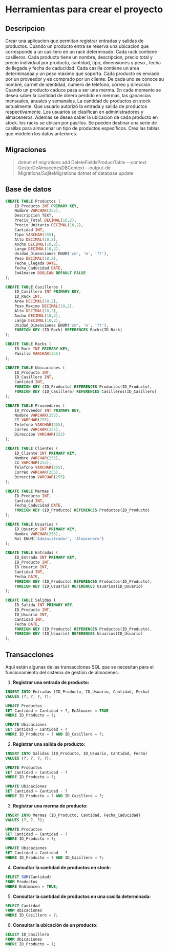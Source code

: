 # Herramientas para crear el proyecto

## Descripcion

Crear una aplicacion que permitan registrar entradas y salidas de productos. Cuando un producto entra se reserva una ubicacion que corresponde a un casillero en un rack determinado. Cada rack contiene casilleros. Cada producto tiene un nombre, descripcion, precio total y precio individual por producto, cantidad, tipo, dimensiones y peso , fecha de llegada y fecha de caducidad. Cada casilla contiene un area determinadaa y un peso máximo que soporta. Cada producto es enviado por un proveedor y es comprado por un cliente. De cada uno se conoce su nombre, carnet de identidad, numero de telefono, correo y dirección. Cuando un producto caduce pasa a ser una merma. En cada momento se desea saber la cantidad de dinero perdido en mermas, las ganancias mensuales, anuales y semanales. La cantidad de productos en stock actualmente. Que usuario autorizó la entrada y salida de productos respectivamente. Los usuarios se clasifican en administradores y almaceneros. Ademas se desea saber la ubicacion de cada producto en stock. los racks se ubican por pasillos. Se pueden destinar una serie de casillas para almacenar un tipo de productos específicos. Crea las tablas que modelen los datos anteriores.


## Migraciones

> dotnet ef migrations add DeleteFieldsProductTable --context GestorDeAlmacenesDBContext --output-dir Migrations/SqliteMigrations
> dotnet ef database update


## Base de datos

```sql
CREATE TABLE Productos (
    ID_Producto INT PRIMARY KEY,
    Nombre VARCHAR(255),
    Descripcion TEXT,
    Precio_Total DECIMAL(10,2),
    Precio_Unitario DECIMAL(10,2),
    Cantidad INT,
    Tipo VARCHAR(255),
    Alto DECIMAL(10,2),
    Ancho DECIMAL(10,2),
    Largo DECIMAL(10,2),
    Unidad_Dimensiones ENUM('cm', 'm', 'ft'),
    Peso DECIMAL(10,2),
    Fecha_Llegada DATE,
    Fecha_Caducidad DATE,
    EnAlmacen BOOLEAN DEFAULT FALSE
);

CREATE TABLE Casilleros (
    ID_Casillero INT PRIMARY KEY,
    ID_Rack INT,
    Area DECIMAL(10,2),
    Peso_Maximo DECIMAL(10,2),
    Alto DECIMAL(10,2),
    Ancho DECIMAL(10,2),
    Largo DECIMAL(10,2),
    Unidad_Dimensiones ENUM('cm', 'm', 'ft'),
    FOREIGN KEY (ID_Rack) REFERENCES Racks(ID_Rack)
);

CREATE TABLE Racks (
    ID_Rack INT PRIMARY KEY,
    Pasillo VARCHAR(255)
);

CREATE TABLE Ubicaciones (
    ID_Producto INT,
    ID_Casillero INT,
    Cantidad INT,
    FOREIGN KEY (ID_Producto) REFERENCES Productos(ID_Producto),
    FOREIGN KEY (ID_Casillero) REFERENCES Casilleros(ID_Casillero)
);

CREATE TABLE Proveedores (
    ID_Proveedor INT PRIMARY KEY,
    Nombre VARCHAR(255),
    CI VARCHAR(255),
    Telefono VARCHAR(255),
    Correo VARCHAR(255),
    Direccion VARCHAR(255)
);

CREATE TABLE Clientes (
    ID_Cliente INT PRIMARY KEY,
    Nombre VARCHAR(255),
    CI VARCHAR(255),
    Telefono VARCHAR(255),
    Correo VARCHAR(255),
    Direccion VARCHAR(255)
);

CREATE TABLE Mermas (
    ID_Producto INT,
    Cantidad INT,
    Fecha_Caducidad DATE,
    FOREIGN KEY (ID_Producto) REFERENCES Productos(ID_Producto)
);

CREATE TABLE Usuarios (
    ID_Usuario INT PRIMARY KEY,
    Nombre VARCHAR(255),
    Rol ENUM('Administrador', 'Almacenero')
);

CREATE TABLE Entradas (
    ID_Entrada INT PRIMARY KEY,
    ID_Producto INT,
    ID_Usuario INT,
    Cantidad INT,
    Fecha DATE,
    FOREIGN KEY (ID_Producto) REFERENCES Productos(ID_Producto),
    FOREIGN KEY (ID_Usuario) REFERENCES Usuarios(ID_Usuario)
);

CREATE TABLE Salidas (
    ID_Salida INT PRIMARY KEY,
    ID_Producto INT,
    ID_Usuario INT,
    Cantidad INT,
    Fecha DATE,
    FOREIGN KEY (ID_Producto) REFERENCES Productos(ID_Producto),
    FOREIGN KEY (ID_Usuario) REFERENCES Usuarios(ID_Usuario)
);

```

## Transacciones

Aquí están algunas de las transacciones SQL que se necesitan para el funcionamiento del sistema de gestión de almacenes:

1. **Registrar una entrada de producto:**
```sql
INSERT INTO Entradas (ID_Producto, ID_Usuario, Cantidad, Fecha)
VALUES (?, ?, ?, ?);

UPDATE Productos
SET Cantidad = Cantidad + ?, EnAlmacen = TRUE
WHERE ID_Producto = ?;

UPDATE Ubicaciones
SET Cantidad = Cantidad + ?
WHERE ID_Producto = ? AND ID_Casillero = ?;
```

2. **Registrar una salida de producto:**
```sql
INSERT INTO Salidas (ID_Producto, ID_Usuario, Cantidad, Fecha)
VALUES (?, ?, ?, ?);

UPDATE Productos
SET Cantidad = Cantidad - ?
WHERE ID_Producto = ?;

UPDATE Ubicaciones
SET Cantidad = Cantidad - ?
WHERE ID_Producto = ? AND ID_Casillero = ?;
```

3. **Registrar una merma de producto:**
```sql
INSERT INTO Mermas (ID_Producto, Cantidad, Fecha_Caducidad)
VALUES (?, ?, ?);

UPDATE Productos
SET Cantidad = Cantidad - ?
WHERE ID_Producto = ?;

UPDATE Ubicaciones
SET Cantidad = Cantidad - ?
WHERE ID_Producto = ? AND ID_Casillero = ?;
```

4. **Consultar la cantidad de productos en stock:**
```sql
SELECT SUM(Cantidad)
FROM Productos
WHERE EnAlmacen = TRUE;
```

5. **Consultar la cantidad de productos en una casilla determinada:**
```sql
SELECT Cantidad
FROM Ubicaciones
WHERE ID_Casillero = ?;
```

6. **Consultar la ubicación de un producto:**
```sql
SELECT ID_Casillero
FROM Ubicaciones
WHERE ID_Producto = ?;
```

